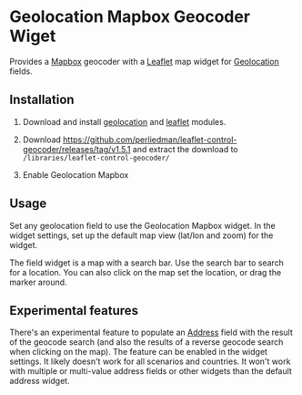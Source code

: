 Geolocation Mapbox Geocoder Wiget
====================================

Provides a [Mapbox]() geocoder with a
[Leaflet](https://drupal.org/project/leaflet) map widget for [Geolocation](https://drupal.org/project/geolocation) fields.

Installation
------------

1. Download and install [geolocation](https://drupal.org/project/geolocation) and [leaflet](https://drupal.org/project/leaflet) modules.

2. Download https://github.com/perliedman/leaflet-control-geocoder/releases/tag/v1.5.1 and extract the download to `/libraries/leaflet-control-geocoder/`

3. Enable Geolocation Mapbox

Usage
-----

Set any geolocation field to use the Geolocation Mapbox widget. In the widget settings, set up the default map view
(lat/lon and zoom) for the widget.

The field widget is a map with a search bar. Use the search bar to search for a location. You can also click on the map
set the location, or drag the marker around.

Experimental features
---------------------

There's an experimental feature to populate an [Address](https://drupal.org/project/address) field with the result of
the geocode search (and also the results of a reverse geocode search when clicking on the map). The feature can be
enabled in the widget settings. It likely doesn't work for all scenarios and countries. It won't work with multiple or
multi-value address fields or other widgets than the default address widget.
